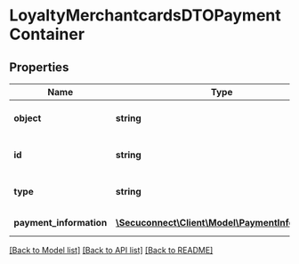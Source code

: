 # LoyaltyMerchantcardsDTOPaymentContainer

## Properties
Name | Type | Description | Notes
------------ | ------------- | ------------- | -------------
**object** | **string** | Object of payment container | [optional] 
**id** | **string** | Id of payment container | [optional] 
**type** | **string** | Type of payment container | [optional] 
**payment_information** | [**\Secuconnect\Client\Model\PaymentInformation**](PaymentInformation.md) | Payment information | [optional] 

[[Back to Model list]](../README.md#documentation-for-models) [[Back to API list]](../README.md#documentation-for-api-endpoints) [[Back to README]](../README.md)



